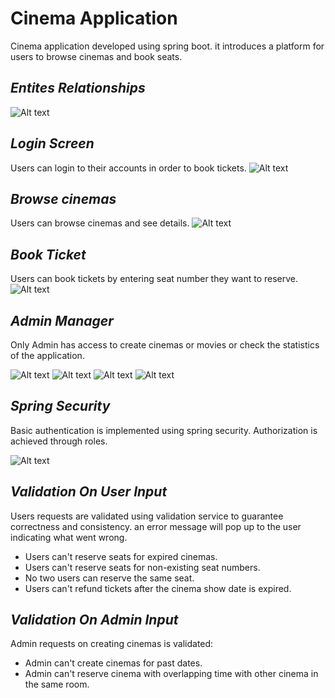
# **Cinema Application**

Cinema application developed using spring boot.
it introduces a platform for users to browse cinemas and book seats.


## *Entites Relationships*
![Alt text](/pics/RelationShipDiagram.png)

## *Login Screen*
Users can login to their accounts in order to book tickets.
![Alt text](/pics/login.png)

## *Browse cinemas*
Users can browse cinemas and see details.
![Alt text](/pics/cata.png)


## *Book Ticket*
Users can book tickets by entering seat number they want to reserve.
![Alt text](/pics/seats.png)

## *Admin Manager*
Only Admin has access to create cinemas or movies or check the statistics of the application.

![Alt text](/pics/manager.png)
![Alt text](/pics/stats.png)
![Alt text](/pics/cinema.png)
![Alt text](/pics/movie.png)

## *Spring Security*
Basic authentication is implemented using spring security. 
Authorization is achieved through roles.

![Alt text](/pics/security.png)
## *Validation On User Input*
Users requests are validated using validation service to guarantee correctness and consistency. an error message will pop up to the user indicating what went wrong.

* Users can't reserve seats for expired cinemas.
* Users can't reserve seats for non-existing seat numbers.
* No two users can reserve the same seat.
* Users can't refund tickets after the cinema show date is expired.

## *Validation On Admin Input*
Admin requests on creating cinemas is validated:
* Admin can't create cinemas for past dates.
* Admin can't reserve cinema with overlapping time with other cinema in the same room.


